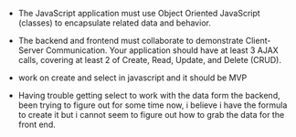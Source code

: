 <!-- - The application must be an HTML, CSS, and JavaScript frontend with a Rails API backend. All interactions between the client and the server must be handled asynchronously (AJAX) and use JSON as the communication format. -->

- The JavaScript application must use Object Oriented JavaScript (classes) to encapsulate related data and behavior.

<!-- - The domain model served by the Rails backend must include a resource with at least one has-many relationship. For example, if you were building an Instagram clone, you might display a list of photos with associated comments. -->

- The backend and frontend must collaborate to demonstrate Client-Server Communication. Your application should have at least 3 AJAX calls, covering at least 2 of Create, Read, Update, and Delete (CRUD). <!-- Your client-side JavaScript code must use fetch with the appropriate HTTP verb, and your Rails API should use RESTful conventions. -->

- work on create and select in javascript and it should be MVP

- Having trouble getting select to work with the data form the backend, been trying to figure out for some time now, i believe i have the formula to create it but i cannot seem to figure out how to grab the data for the front end. 